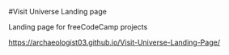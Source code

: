 #Visit Universe Landing page

Landing page for freeCodeCamp projects

https://archaeologist03.github.io/Visit-Universe-Landing-Page/
